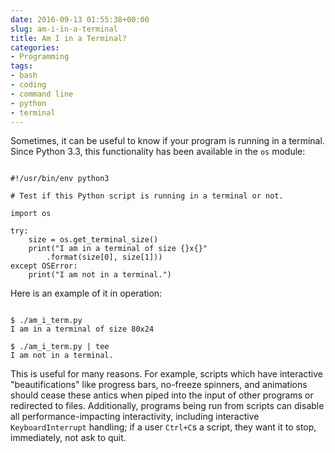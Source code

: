 ```yaml
---
date: 2016-09-13 01:55:38+00:00
slug: am-i-in-a-terminal
title: Am I in a Terminal?
categories:
- Programming
tags:
- bash
- coding
- command line
- python
- terminal
---
```


Sometimes, it can be useful to know if your program is running in a terminal. Since Python 3.3, this functionality has been available in the `os` module:

<pre><code class="py">
#!/usr/bin/env python3

# Test if this Python script is running in a terminal or not.

import os

try:
    size = os.get_terminal_size()
    print("I am in a terminal of size {}x{}"
        .format(size[0], size[1]))
except OSError:
    print("I am not in a terminal.")
</code></pre>

Here is an example of it in operation:

<pre><code class="py">
$ ./am_i_term.py 
I am in a terminal of size 80x24

$ ./am_i_term.py | tee
I am not in a terminal.
</code></pre>

This is useful for many reasons. For example, scripts which have interactive "beautifications" like progress bars, no-freeze spinners, and animations should cease these antics when piped into the input of other programs or redirected to files. Additionally, programs being run from scripts can disable all performance-impacting interactivity, including interactive `KeyboardInterrupt` handling; if a user `Ctrl+C`s a script, they want it to stop, immediately, not ask to quit.
